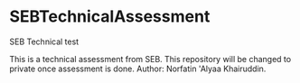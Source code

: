 # SEBTechnicalAssessment
SEB Technical test


This is a technical assessment from SEB. This repository will be changed to private once assessment is done.
Author: Norfatin 'Alyaa Khairuddin.
